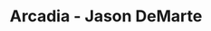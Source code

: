 ---
title: Arcadia - Jason DeMarte
layout: entry
presentation: side-by-side
object:
  - id: exrr-2023-111
order: 408
menu: false
---